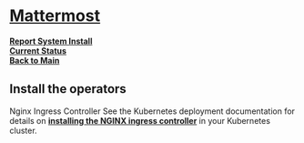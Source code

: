 # **[Mattermost](https://docs.mattermost.com/install/install-kubernetes.html)**

**[Report System Install](./report-system-install.md)**\
**[Current Status](../development/status/weekly/current_status.md)**\
**[Back to Main](../README.md)**

## Install the operators

Nginx Ingress Controller
See the Kubernetes deployment documentation for details on **[installing the NGINX ingress controller](https://kubernetes.github.io/ingress-nginx/deploy/)** in your Kubernetes cluster.
